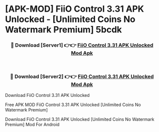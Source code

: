 # [APK-MOD] FiiO Control 3.31 APK Unlocked - [Unlimited Coins No Watermark Premium] 5bcdk



<div align="center">
<h3>🔴 Download [Server1] 👉👉 <a href="https://momento.my/?title=FiiO_Control_3.31_APK_Unlocked">FiiO Control 3.31 APK Unlocked Mod Apk</a></h3><br>

<h3>🔴 Download [Server2] 👉👉 <a href="https://momento.my/?title=FiiO_Control_3.31_APK_Unlocked">FiiO Control 3.31 APK Unlocked Mod Apk</a></h3>
</div>



Download FiiO Control 3.31 APK Unlocked 

Free APK MOD FiiO Control 3.31 APK Unlocked [Unlimited Coins No Watermark Premium]

Download FiiO Control 3.31 APK Unlocked [Unlimited Coins No Watermark Premium] Mod For Android
